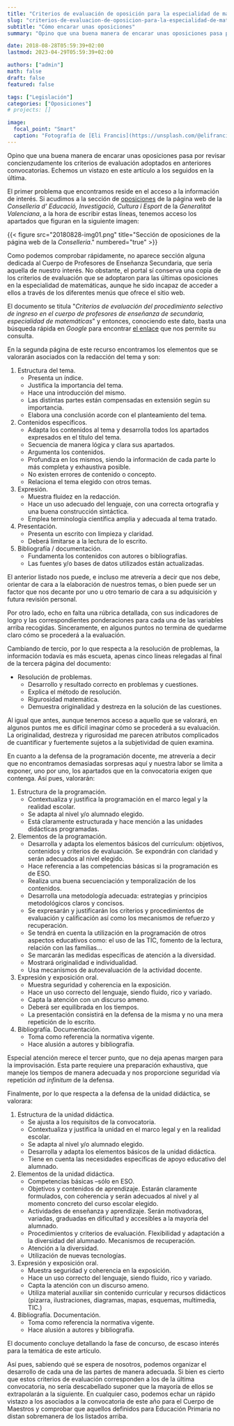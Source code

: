 ```yaml
---
title: "Criterios de evaluación de oposición para la especialidad de matemáticas"
slug: "criterios-de-evaluacion-de-oposicion-para-la-especialidad-de-matematicas"
subtitle: "Cómo encarar unas oposiciones"
summary: "Opino que una buena manera de encarar unas oposiciones pasa por revisar concienzudamente los criterios de evaluación adoptados en anteriores convocatorias. Echemos un vistazo en este artículo a los seguidos en la última."

date: 2018-08-28T05:59:39+02:00
lastmod: 2023-04-29T05:59:39+02:00

authors: ["admin"]
math: false
draft: false
featured: false

tags: ["Legislación"]
categories: ["Oposiciones"]
# projects: []

image:
  focal_point: "Smart"
  caption: "Fotografía de [Eli Francis](https://unsplash.com/@elifrancis), disponible en [Unsplash](https://unsplash.com/photos/_M-DrbiNFa4)."
---
```


Opino que una buena manera de encarar unas oposiciones pasa por revisar concienzudamente los criterios de evaluación adoptados en anteriores convocatorias. Echemos un vistazo en este artículo a los seguidos en la última.
<!--more-->

El primer problema que encontramos reside en el acceso a la información de interés. Si acudimos a la sección de [oposiciones](http://www.ceice.gva.es/es/web/rrhh-educacion/oposiciones) de la página web de la *Conselleria d' Educació, Investigació, Cultura i Esport* de la *Generalitat Valenciana*, a la hora de escribir estas líneas, tenemos acceso los apartados que figuran en la siguiente imagen:

{{< figure src="20180828-img01.png" title="Sección de oposiciones de la página web de la *Conselleria*." numbered="true" >}}

Como podemos comprobar rápidamente, no aparece sección alguna dedicada al Cuerpo de Profesores de Enseñanza Secundaria, que sería aquella de nuestro interés. No obstante, el portal sí conserva una copia de los criterios de evaluación que se adoptaron para las últimas oposiciones en la especialidad de matemáticas, aunque he sido incapaz de acceder a ellos a través de los diferentes menús que ofrece el sitio web.

El documento se titula "*Criterios de evaluación del procedimiento selectivo de ingreso en el cuerpo de profesores de enseñanza de secundaria, especialidad de matemáticas*" y entonces, conociendo este dato, basta una búsqueda rápida en *Google* para encontrar [el enlace](http://www.ceice.gva.es/documents/162909733/163272656/sec_ing_cri_206.pdf/c375ea04-4e6f-4b2f-8d5f-9117de6d434b) que nos permite su consulta.

En la segunda página de este recurso encontramos los elementos que se valorarán asociados con la redacción del tema y son:

1. Estructura del tema.
    - Presenta un índice.
    - Justifica la importancia del tema.
    - Hace una introducción del mismo.
    - Las distintas partes están compensadas en extensión según su importancia.
    - Elabora una conclusión acorde con el planteamiento del tema.
2. Contenidos específicos.
    - Adapta los contenidos al tema y desarrolla todos los apartados expresados en el título del tema.
    - Secuencia de manera lógica y clara sus apartados.
    - Argumenta los contenidos.
    - Profundiza en los mismos, siendo la información de cada parte lo más completa y exhaustiva posible.
    - No existen errores de contenido o concepto.
    - Relaciona el tema elegido con otros temas.
3. Expresión.
    - Muestra fluidez en la redacción.
    - Hace un uso adecuado del lenguaje, con una correcta ortografía y una buena construcción sintáctica.
    - Emplea terminología científica amplia y adecuada al tema tratado.
4. Presentación.
    - Presenta un escrito con limpieza y claridad.
    - Deberá limitarse a la lectura de lo escrito.
5. Bibliografía / documentación. 
    - Fundamenta los contenidos con autores o bibliografías.
    - Las fuentes y/o bases de datos utilizados están actualizadas.

El anterior listado nos puede, e incluso me atrevería a decir que nos debe, orientar de cara a la elaboración de nuestros temas, o bien puede ser un factor que nos decante por uno u otro temario de cara a su adquisición y futura revisión personal.

Por otro lado, echo en falta una rúbrica detallada, con sus indicadores de logro y las correspondientes ponderaciones para cada una de las variables arriba recogidas. Sinceramente, en algunos puntos no termina de quedarme claro cómo se procederá a la evaluación.

Cambiando de tercio, por lo que respecta a la resolución de problemas, la información todavía es más escueta, apenas cinco líneas relegadas al final de la tercera página del documento:

- Resolución de problemas.
    - Desarrollo y resultado correcto en problemas y cuestiones.
    - Explica el método de resolución.
    - Rigurosidad matemática.
    - Demuestra originalidad y destreza en la solución de las cuestiones.

Al igual que antes, aunque tenemos acceso a aquello que se valorará, en algunos puntos me es difícil imaginar cómo se procederá a su evaluación. La originalidad, destreza y rigurosidad me parecen atributos complicados de cuantificar y fuertemente sujetos a la subjetividad de quien examina.

En cuanto a la defensa de la programación docente, me atrevería a decir que no encontramos demasiadas sorpresas aquí y nuestra labor se limita a exponer, uno por uno, los apartados que en la convocatoria exigen que contenga. Así pues, valorarán:

1. Estructura de la programación.
    - Contextualiza y justifica la programación en el marco legal y la realidad escolar.
    - Se adapta al nivel y/o alumnado elegido.
    - Está claramente estructurada y hace mención a las unidades didácticas
programadas.
2. Elementos de la programación.
    - Desarrolla y adapta los elementos básicos del currículum: objetivos, contenidos y criterios de evaluación. Se expondrán con claridad y serán adecuados al nivel elegido.
    - Hace referencia a las competencias básicas si la programación es de ESO.
    - Realiza una buena secuenciación y temporalización de los contenidos.
    - Desarrolla una metodología adecuada: estrategias y principios metodológicos claros y concisos.
    - Se expresarán y justificarán los criterios y procedimientos de evaluación y calificación así como los mecanismos de refuerzo y recuperación.
    - Se tendrá en cuenta la utilización en la programación de otros aspectos educativos como: el uso de las TIC, fomento de la lectura, relación con las familias...
    - Se marcarán las medidas específicas de atención a la diversidad.
    - Mostrará originalidad e individualidad.
    - Usa mecanismos de autoevaluación de la actividad docente.
3. Expresión y exposición oral.
    - Muestra seguridad y coherencia en la exposición.
    - Hace un uso correcto del lenguaje, siendo fluido, rico y variado.
    - Capta la atención con un discurso ameno.
    - Deberá ser equilibrada en los tiempos.
    - La presentación consistirá en la defensa de la misma y no una mera repetición de lo escrito.
4. Bibliografía. Documentación.
    - Toma como referencia la normativa vigente.
    - Hace alusión a autores y bibliografía.

Especial atención merece el tercer punto, que no deja apenas margen para la improvisación. Esta parte requiere una preparación exhaustiva, que maneje los tiempos de manera adecuada y nos proporcione seguridad vía repetición *ad infinitum* de la defensa.

Finalmente, por lo que respecta a la defensa de la unidad didáctica, se valorara:

1. Estructura de la unidad didáctica.
    - Se ajusta a los requisitos de la convocatoria.
    - Contextualiza y justifica la unidad en el marco legal y en la realidad escolar.
    - Se adapta al nivel y/o alumnado elegido.
    - Desarrolla y adapta los elementos básicos de la unidad didáctica.
    - Tiene en cuenta las necesidades específicas de apoyo educativo del alumnado.
2. Elementos de la unidad didáctica. 
    - Competencias básicas –sólo en ESO.
    - Objetivos y contenidos de aprendizaje. Estarán claramente formulados, con coherencia y serán adecuados al nivel y al momento concreto del curso escolar elegido.
    - Actividades de enseñanza y aprendizaje. Serán motivadoras, variadas, graduadas en dificultad y accesibles a la mayoría del alumnado.
    - Procedimientos y criterios de evaluación. Flexibilidad y adaptación a la diversidad del alumnado. Mecanismos de recuperación.
    - Atención a la diversidad.
    - Utilización de nuevas tecnologías.
3. Expresión y exposición oral.
    - Muestra seguridad y coherencia en la exposición.
    - Hace un uso correcto del lenguaje, siendo fluido, rico y variado.
    - Capta la atención con un discurso ameno.
    - Utiliza material auxiliar sin contenido curricular y recursos didácticos (pizarra, ilustraciones, diagramas, mapas, esquemas, multimedia, TIC.)
4. Bibliografía. Documentación.
    - Toma como referencia la normativa vigente.
    - Hace alusión a autores y bibliografía.

El documento concluye detallando la fase de concurso, de escaso interés para la temática de este artículo.

Así pues, sabiendo qué se espera de nosotros, podemos organizar el desarrollo de cada una de las partes de manera adecuada. Si bien es cierto que estos criterios de evaluación corresponden a los de la última convocatoria, no sería descabellado suponer que la mayoría de ellos se extrapolarán a la siguiente. En cualquier caso, podemos echar un rápido vistazo a los asociados a la convocatoria de este año para el Cuerpo de Maestros y comprobar que aquellos definidos para Educación Primaria no distan sobremanera de los listados arriba.
